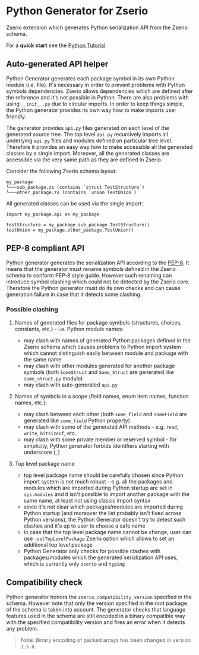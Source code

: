 # Python Generator for Zserio

Zserio extension which generates Python serialization API from the Zserio schema.

For a **quick start** see the [Python Tutorial](https://github.com/ndsev/zserio-tutorial-python#zserio-python-quick-start-tutorial).

## Auto-generated API helper

Python Generator generates each package symbol in its own Python module (i.e. file). It's necessary in order
to prevent problems with Python symbols dependencies. Zserio allows dependencies which are defined after the
reference and it's not possible in Python. There are also problems with using `__init__.py` due to circular
imports. In order to keep things simple, the Python generator provides its own way how to make imports user
friendly.

The generator provides `api.py` files generated on each level of the generated source tree. The top level `api.py`
recursively imports all underlying `api.py` files and modules defined on particular tree level. Therefore it
provides an easy way how to make accessible all the generated classes by a single import. Moreover, all the
generated classes are accessible via the very same path as they are defined in Zserio.

Consider the following Zserio schema layout:
```
my_package
└───sub_package.zs (contains `struct TestStructure`)
└───other_package.zs (contains `union TestUnion`)
```

All generated classes can be used via the single import:
```
import my_package.api as my_package

testStructure = my_package.sub_package.TestStructure()
testUnion = my_package.other_package.TestUnion()
```

## PEP-8 compliant API

Python generator generates the serialization API according to the
[PEP-8](https://www.python.org/dev/peps/pep-0008/). It means that the generator must rename symbols defined
in the Zserio schema to conform PEP-8 style guide. However such renaming can introduce symbol clashing which
could not be detected by the Zserio core. Therefore the Python generator must do its own checks and can cause
generation failure in case that it detects some clashing.

### Possible clashing

1. Names of generated files for package symbols (structures, choices, constants, etc.) -
   i.e. Python module names:
    * may clash with names of generated Python packages defined in the Zserio schema which causes problems to
      Python import system which cannot distinguish easily between module and package with the same name
    * may clash with other modules generated for another package symbols (both `SomeStruct` and `Some_Struct`
      are generated like `some_struct.py` module)
    * may clash with auto-generated `api.py`

2. Names of symbols in a scope (field names, enum item names, function names, etc.):
    * may clash between each other (both `some_field` and `someField` are generated like `some_field` Python
      property)
    * may clash with some of the generated API methods - e.g. `read`, `write`, `bitsizeof`, etc.
    * may clash with some private member or reserved symbol - for simplicity, Python generator forbids
     identifiers starting with underscore (`_`)

3. Top level package name
    * top level package name should be carefully chosen since Python import system is not much robust -
      e.g. all the packages and modules which are imported during Python startup are set in `sys.modules` and
      it isn't possible to import another package with the same name, at least not using classic import syntax
    * since it's not clear which packages/modules are imported during Python startup
      (and moreover the list probably isn't fixed across Python versions), the Python Generator doesn't try
      to detect such clashes and it's up to user to choose a safe name
    * in case that the top level package name cannot be change, user can use `-setTopLevelPackage` Zserio option
      which allows to set an additional top level package
    * Python Generator only checks for possible clashes with packages/modules which the generated serialization
      API uses, which is currently only `zserio` and `typing`

## Compatibility check

Python generator honors the `zserio_compatibility_version` specified in the schema. However note that only
the version specified in the root package of the schema is taken into account. The generator checks that
language features used in the schema are still encoded in a binary compatible way with the specified
compatibility version and fires an error when it detects any problem.

> Note: Binary encoding of packed arrays has been changed in version `2.5.0`.
